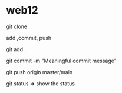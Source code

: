 # web12

git clone <link>

add ,commit, push

git add .

git commit -m "Meaningful commit message"

git push origin master/main

git status => show the status
